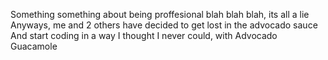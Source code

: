 Something something about being proffesional blah blah blah, its all a lie
Anyways, me and 2 others have decided to get lost in the advocado sauce
And start coding in a way I thought I never could, with Advocado Guacamole
